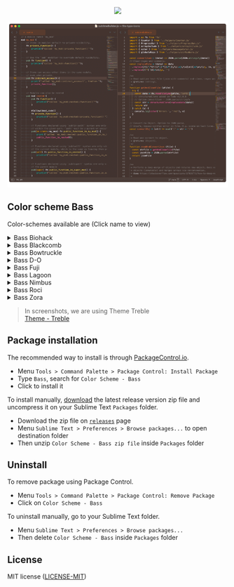 <p align="center">
    <a href="" title="Sublime Version">
        <img src="https://img.shields.io/badge/Build_for_Sublime_text-4143-orange?style=flat&logo=sublime-text"/>
    </a>
</p>

![Color Scheme Bass](assets/screenshots.gif)

## Color scheme Bass

Color-schemes available are (Click name to view)

<details>
  <summary>Bass Biohack</summary>
  <img src="assets/screenshot-biohack.png" name="Biohack">
</details>
<details>
  <summary>Bass Blackcomb</summary>
  <img src="assets/screenshot-blackcomb.png" name="Blackcomb">
</details>
<details>
  <summary>Bass Bowtruckle</summary>
  <img src="assets/screenshot-bowtruckle.png" name="Bowtruckle">
</details>
<details>
  <summary>Bass D-O</summary>
  <img src="assets/screenshot-d-o.png" name="D-O">
</details>
<details>
  <summary>Bass Fuji</summary>
  <img src="assets/screenshot-fuji.png" name="Fuji">
</details>
<details>
  <summary>Bass Lagoon</summary>
  <img src="assets/screenshot-lagoon.png" name="Lagoon">
</details>
<details>
  <summary>Bass Nimbus</summary>
  <img src="assets/screenshot-nimbus.png" name="Nimbus">
</details>
<details>
  <summary>Bass Roci</summary>
  <img src="assets/screenshot-roci.png" name="Roci">
</details>
<details>
  <summary>Bass Zora</summary>
  <img src="assets/screenshot-zora.png" name="Zora">
</details>

> In screenshots, we are using Theme Treble  
[Theme - Treble](https://github.com/53v3n3d4/Theme-Treble)  

## Package installation

The recommended way to install is through [PackageControl.io](https://packagecontrol.io/packages/Color%20Scheme%20-%20Bass).
- Menu `Tools > Command Palette > Package Control: Install Package`
- Type `Bass`, search for `Color Scheme - Bass`
- Click to install it

To install manually, [download](https://github.com/53v3n3d4/Color-Scheme-Bass/releases) the latest release version zip file and uncompress it on your Sublime Text `Packages` folder.  
- Download the zip file on [`releases`](https://github.com/53v3n3d4/Color-Scheme-Bass/releases) page
- Menu `Sublime Text > Preferences > Browse packages...` to open destination folder
- Then unzip `Color Scheme - Bass zip file` inside `Packages` folder

## Uninstall

To remove package using Package Control.
- Menu `Tools > Command Palette > Package Control: Remove Package`
- Click on `Color Scheme - Bass`

To uninstall manually, go to your Sublime Text folder.
- Menu `Sublime Text > Preferences > Browse packages...`
- Then delete `Color Scheme - Bass` inside `Packages` folder

## License

MIT license ([LICENSE-MIT](LICENSE))
